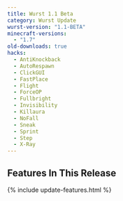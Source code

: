 ```yaml
---
title: Wurst 1.1 Beta
category: Wurst Update
wurst-version: "1.1-BETA"
minecraft-versions:
  - "1.7"
old-downloads: true
hacks:
  - AntiKnockback
  - AutoRespawn
  - ClickGUI
  - FastPlace
  - Flight
  - ForceOP
  - Fullbright
  - Invisibility
  - Killaura
  - NoFall
  - Sneak
  - Sprint
  - Step
  - X-Ray
---
```

## Features In This Release

{% include update-features.html %}
